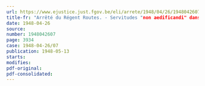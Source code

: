 ```yaml
---
url: https://www.ejustice.just.fgov.be/eli/arrete/1948/04/26/1948042607/justel
title-fr: "Arrêté du Régent Routes. - Servitudes "non aedificandi" dans la traverse de Woluwe-Saint-Etienne"
date: 1948-04-26
source:
number: 1948042607
page: 3934
case: 1948-04-26/07
publication: 1948-05-13
starts:
modifies:
pdf-original:
pdf-consolidated:
---
```


